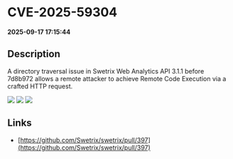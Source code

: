 # CVE-2025-59304

**2025-09-17 17:15:44**

## Description
A directory traversal issue in Swetrix Web Analytics API 3.1.1 before 7d8b972 allows a remote attacker to achieve Remote Code Execution via a crafted HTTP request.

![](https://img.shields.io/static/v1?label=Score&message=9.8&color=red)
![](https://img.shields.io/static/v1?label=Severity&message=CRITICAL&color=red)
![](https://img.shields.io/static/v1?label=CWE&message=Traversal&color=green)

## Links
- [https://github.com/Swetrix/swetrix/pull/397](https://github.com/Swetrix/swetrix/pull/397)
